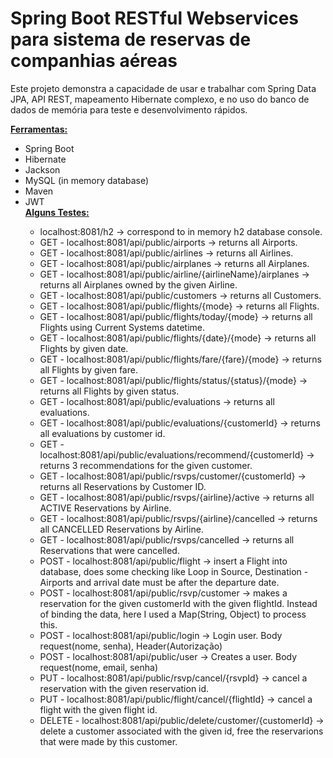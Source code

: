 # Spring Boot RESTful Webservices para sistema de reservas de companhias aéreas

<p>Este projeto demonstra a capacidade de usar e trabalhar com Spring Data JPA, API REST, mapeamento Hibernate complexo,
e no uso do banco de dados de memória para teste e desenvolvimento rápidos.</p>

<strong>
<u>Ferramentas:</u>
</strong>
<ul>
    <li>Spring Boot</li>
    <li>Hibernate</li>
    <li>Jackson</li>
    <li>MySQL (in memory database)</li>
    <li>Maven</li>
    <li>JWT</li
</ul>

<strong>
<u>Alguns Testes:</u>
</strong>

<ul>
    <li>localhost:8081/h2 -> correspond to in memory h2 database console.</li>
    <li>GET - localhost:8081/api/public/airports -> returns all Airports.</li>
    <li>GET - localhost:8081/api/public/airlines -> returns all Airlines.</li>
    <li>GET - localhost:8081/api/public/airplanes -> returns all Airplanes.</li>
    <li>GET - localhost:8081/api/public/airline/{airlineName}/airplanes -> returns all Airplanes owned by the given Airline.</li>
    <li>GET - localhost:8081/api/public/customers -> returns all Customers.</li>
    <li>GET - localhost:8081/api/public/flights/{mode} -> returns all Flights.</li>
    <li>GET - localhost:8081/api/public/flights/today/{mode} -> returns all Flights using Current Systems datetime.</li>
    <li>GET - localhost:8081/api/public/flights/{date}/{mode} -> returns all Flights by given date.</li>
    <li>GET - localhost:8081/api/public/flights/fare/{fare}/{mode} -> returns all Flights by given fare.</li>
    <li>GET - localhost:8081/api/public/flights/status/{status}/{mode} -> returns all Flights by given status.</li>
    <li>GET - localhost:8081/api/public/evaluations -> returns all evaluations.</li>
    <li>GET - localhost:8081/api/public/evaluations/{customerId} -> returns all evaluations by customer id.</li>
    <li>GET - localhost:8081/api/public/evaluations/recommend/{customerId} -> returns 3 recommendations for the given customer.</li>    
    <li>GET - localhost:8081/api/public/rsvps/customer/{customerId} -> returns all Reservations by Customer ID.</li>
    <li>GET - localhost:8081/api/public/rsvps/{airline}/active -> returns all ACTIVE Reservations by Airline.</li>
    <li>GET - localhost:8081/api/public/rsvps/{airline}/cancelled -> returns all CANCELLED Reservations by Airline.</li>
    <li>GET - localhost:8081/api/public/rsvps/cancelled -> returns all Reservations that were cancelled.</li>
    <li>POST - localhost:8081/api/public/flight -> insert a Flight into database, does some checking like Loop in Source, Destination - Airports and arrival date must be after the departure date.</li>
    <li>POST - localhost:8081/api/public/rsvp/customer -> makes a reservation for the given customerId with the given flightId. Instead of binding the data, here I used a Map(String, Object) to process this.</li>
    <li>POST - localhost:8081/api/public/login -> Login user. Body request(nome, senha), Header(Autorização)</li>
    <li>POST - localhost:8081/api/public/user -> Creates a user. Body request(nome, email, senha)</li>
    <li>PUT - localhost:8081/api/public/rsvp/cancel/{rsvpId} -> cancel a reservation with the given reservation id.</li>
    <li>PUT - localhost:8081/api/public/flight/cancel/{flightId} -> cancel a flight with the given flight id.</li>
    <li>DELETE - localhost:8081/api/public/delete/customer/{customerId} -> delete a customer associated with the given id, free the reservarions that were made by this customer.</li>
</ul>


